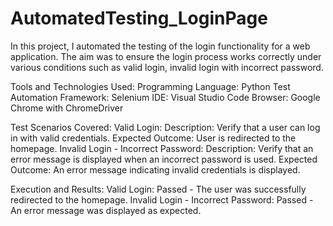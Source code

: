 # AutomatedTesting_LoginPage
In this project, I automated the testing of the login functionality for a web application. The aim was to ensure the login process works correctly under various conditions such as valid login, invalid login with incorrect password.

Tools and Technologies Used:
  Programming Language: Python
  Test Automation Framework: Selenium
  IDE: Visual Studio Code
  Browser: Google Chrome with ChromeDriver

Test Scenarios Covered:
Valid Login:
  Description: Verify that a user can log in with valid credentials.
  Expected Outcome: User is redirected to the homepage.
Invalid Login - Incorrect Password:
  Description: Verify that an error message is displayed when an incorrect password is used.
  Expected Outcome: An error message indicating invalid credentials is displayed.

Execution and Results:
  Valid Login: Passed - The user was successfully redirected to the homepage.
  Invalid Login - Incorrect Password: Passed - An error message was displayed as expected.
